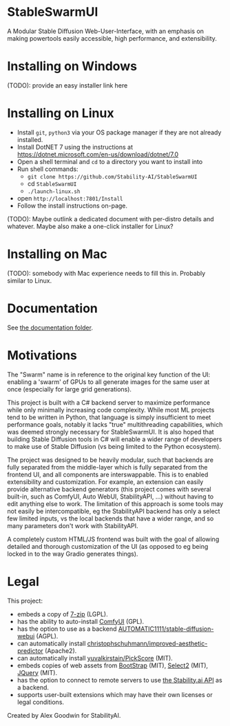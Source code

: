 # StableSwarmUI

A Modular Stable Diffusion Web-User-Interface, with an emphasis on making powertools easily accessible, high performance, and extensibility.

# Installing on Windows

(TODO): provide an easy installer link here

# Installing on Linux

- Install `git`, `python3` via your OS package manager if they are not already installed.
- Install DotNET 7 using the instructions at https://dotnet.microsoft.com/en-us/download/dotnet/7.0
- Open a shell terminal and `cd` to a directory you want to install into
- Run shell commands:
    - `git clone https://github.com/Stability-AI/StableSwarmUI`
    - cd `StableSwarmUI`
    - `./launch-linux.sh`
- open `http://localhost:7801/Install`
- Follow the install instructions on-page.

(TODO): Maybe outlink a dedicated document with per-distro details and whatever. Maybe also make a one-click installer for Linux?

# Installing on Mac

(TODO): somebody with Mac experience needs to fill this in. Probably similar to Linux.

# Documentation

See [the documentation folder](docs).

# Motivations

The "Swarm" name is in reference to the original key function of the UI: enabling a 'swarm' of GPUs to all generate images for the same user at once (especially for large grid generations).

This project is built with a C# backend server to maximize performance while only minimally increasing code complexity. While most ML projects tend to be written in Python, that language is simply insufficient to meet performance goals, notably it lacks "true" multithreading capabilities, which was deemed strongly necessary for StableSwarmUI. It is also hoped that building Stable Diffusion tools in C# will enable a wider range of developers to make use of Stable Diffusion (vs being limited to the Python ecosystem).

The project was designed to be heavily modular, such that backends are fully separated from the middle-layer which is fully separated from the frontend UI, and all components are interswappable. This is to enabled extensibility and customization. For example, an extension can easily provide alternative backend generators (this project comes with several built-in, such as ComfyUI, Auto WebUI, StabilityAPI, ...) without having to edit anything else to work. The limitation of this approach is some tools may not easily be intercompatible, eg the StabilityAPI backend has only a select few limited inputs, vs the local backends that have a wider range, and so many parameters don't work with StabilityAPI.

A completely custom HTML/JS frontend was built with the goal of allowing detailed and thorough customization of the UI (as opposed to eg being locked in to the way Gradio generates things).

# Legal

This project:
- embeds a copy of [7-zip](https://7-zip.org/download.html) (LGPL).
- has the ability to auto-install [ComfyUI](https://github.com/comfyanonymous/ComfyUI) (GPL).
- has the option to use as a backend [AUTOMATIC1111/stable-diffusion-webui](https://github.com/AUTOMATIC1111/stable-diffusion-webui) (AGPL).
- can automatically install [christophschuhmann/improved-aesthetic-predictor](https://github.com/christophschuhmann/improved-aesthetic-predictor) (Apache2).
- can automatically install [yuvalkirstain/PickScore](https://github.com/yuvalkirstain/PickScore) (MIT).
- embeds copies of web assets from [BootStrap](https://getbootstrap.com/) (MIT), [Select2](https://select2.org/) (MIT), [JQuery](https://jquery.com/) (MIT).
- has the option to connect to remote servers to use [the Stability.ai API](https://dreamstudio.com/api/start/) as a backend.
- supports user-built extensions which may have their own licenses or legal conditions.

Created by Alex Goodwin for StabilityAI.
